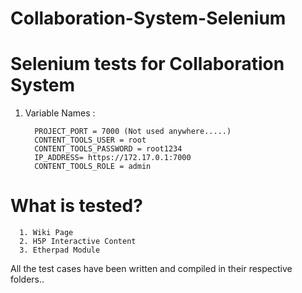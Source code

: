 # Collaboration-System-Selenium

# Selenium tests for Collaboration System

1) Variable Names : 
      
         PROJECT_PORT = 7000 (Not used anywhere.....)
         CONTENT_TOOLS_USER = root
         CONTENT_TOOLS_PASSWORD = root1234
         IP_ADDRESS= https://172.17.0.1:7000
         CONTENT_TOOLS_ROLE = admin

# What is tested?

      1. Wiki Page
      2. H5P Interactive Content
      3. Etherpad Module
   
   
   All the test cases have been written and compiled in their respective folders..
